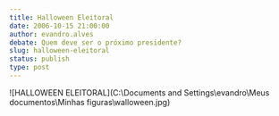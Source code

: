 ```yaml
---
title: Halloween Eleitoral
date: 2006-10-15 21:00:00
author: evandro.alves
debate: Quem deve ser o próximo presidente?
slug: halloween-eleitoral
status: publish 
type: post
---
```


![HALLOWEEN ELEITORAL](C:\Documents and Settings\evandro\Meus documentos\Minhas figuras\walloween.jpg)
